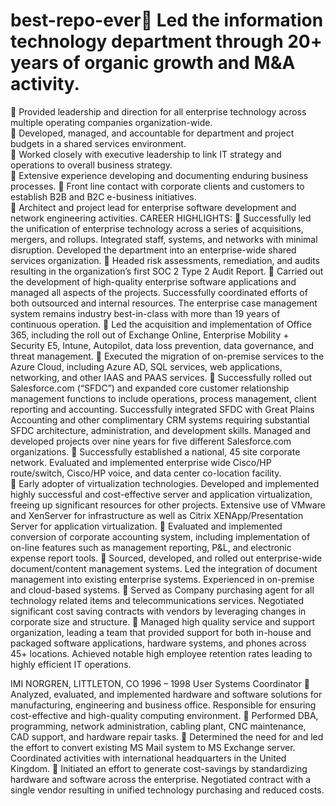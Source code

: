 # best-repo-ever	Led the information technology department through 20+ years of organic growth and M&A activity.
	Provided leadership and direction for all enterprise technology across multiple operating companies organization-wide.  
	Developed, managed, and accountable for department and project budgets in a shared services environment.  
	Worked closely with executive leadership to link IT strategy and operations to overall business strategy.  
	Extensive experience developing and documenting enduring business processes.
	Front line contact with corporate clients and customers to establish B2B and B2C e-business initiatives.  
	Architect and project lead for enterprise software development and network engineering activities.
CAREER HIGHLIGHTS:
	Successfully led the unification of enterprise technology across a series of acquisitions, mergers, and rollups.  Integrated staff, systems, and networks with minimal disruption.  Developed the department into an enterprise-wide shared services organization.
	Headed risk assessments, remediation, and audits resulting in the organization’s first SOC 2 Type 2 Audit Report. 
	Carried out the development of high-quality enterprise software applications and managed all aspects of the projects.  Successfully coordinated efforts of both outsourced and internal resources. The enterprise case management system remains industry best-in-class with more than 19 years of continuous operation.
	Led the acquisition and implementation of Office 365, including the roll out of Exchange Online, Enterprise Mobility + Security E5, Intune, Autopilot, data loss prevention, data governance, and threat management.
	Executed the migration of on-premise services to the Azure Cloud, including Azure AD, SQL services, web applications, networking, and other IAAS and PAAS services.
	Successfully rolled out Salesforce.com (“SFDC”) and expanded core customer relationship management functions to include operations, process management, client reporting and accounting.  Successfully integrated SFDC with Great Plains Accounting and other complimentary CRM systems requiring substantial SFDC architecture, administration, and development skills.  Managed and developed projects over nine years for five different Salesforce.com organizations.
	Successfully established a national, 45 site corporate network.  Evaluated and implemented enterprise wide Cisco/HP route/switch, Cisco/HP voice, and data center co-location facility.  
	Early adopter of virtualization technologies.  Developed and implemented highly successful and cost-effective server and application virtualization, freeing up significant resources for other projects. Extensive use of VMware and XenServer for infrastructure as well as Citrix XENApp/Presentation Server for application virtualization. 
	Evaluated and implemented conversion of corporate accounting system, including implementation of on-line features such as management reporting, P&L, and electronic expense report tools.
	Sourced, developed, and rolled out enterprise-wide document/content management systems.  Led the integration of document management into existing enterprise systems.  Experienced in on-premise and cloud-based systems.
	Served as Company purchasing agent for all technology related items and telecommunications services.  Negotiated significant cost saving contracts with vendors by leveraging changes in corporate size and structure.
	Managed high quality service and support organization, leading a team that provided support for both in-house and packaged software applications, hardware systems, and phones across 45+ locations. Achieved notable high employee retention rates leading to highly efficient IT operations.

IMI NORGREN, LITTLETON, CO                                       	  1996 –  1998
User Systems Coordinator
	Analyzed, evaluated, and implemented hardware and software solutions for manufacturing, engineering and business office.  Responsible for ensuring cost-effective and high-quality computing environment.
	Performed DBA, programming, network administration, cabling plant, CNC maintenance, CAD support, and hardware repair tasks.
	Determined the need for and led the effort to convert existing MS Mail system to MS Exchange server.  Coordinated activities with international headquarters in the United Kingdom.
	Initiated an effort to generate cost-savings by standardizing hardware and software across the enterprise.  Negotiated contract with a single vendor resulting in unified technology purchasing and reduced costs.

